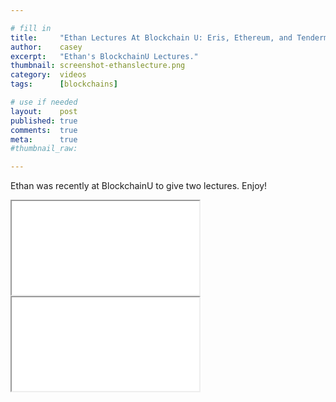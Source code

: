 ```yaml
---

# fill in
title:     "Ethan Lectures At Blockchain U: Eris, Ethereum, and Tendermint"
author:    casey
excerpt:   "Ethan's BlockchainU Lectures."
thumbnail: screenshot-ethanslecture.png
category:  videos
tags:      [blockchains]

# use if needed
layout:    post
published: true
comments:  true
meta:      true
#thumbnail_raw:

---
```


Ethan was recently at BlockchainU to give two lectures. Enjoy!

<div class="video-wrap">
    <iframe src="//www.youtube.com/embed/6nRQhkja1do?rel=0;modestbranding=1;autohide=1;showinfo=0;controls=1;color=white;theme=dark;" allowfullscreen></iframe>
</div>

<div class="video-wrap">
    <iframe src="//www.youtube.com/embed/8KCCg67-2OY?rel=0;modestbranding=1;autohide=1;showinfo=0;controls=1;color=white;theme=dark;" allowfullscreen></iframe>
</div>
